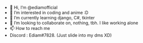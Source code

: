 - 👋 Hi, I’m @ediamofficial
- 👀 I’m interested in coding and anime :D
- 🌱 I’m currently learning django, C#, tkinter
- 💞️ I’m looking to collaborate on, nothing, tbh. I like working alone
- 📫 How to reach me 
- Discord : Ediam#7828. (Just slide into my dms XD)


<!---
Ediam2/Ediam2 is a ✨ special ✨ repository because its `README.md` (this file) appears on your GitHub profile.
You can click the Preview link to take a look at your changes.
--->
